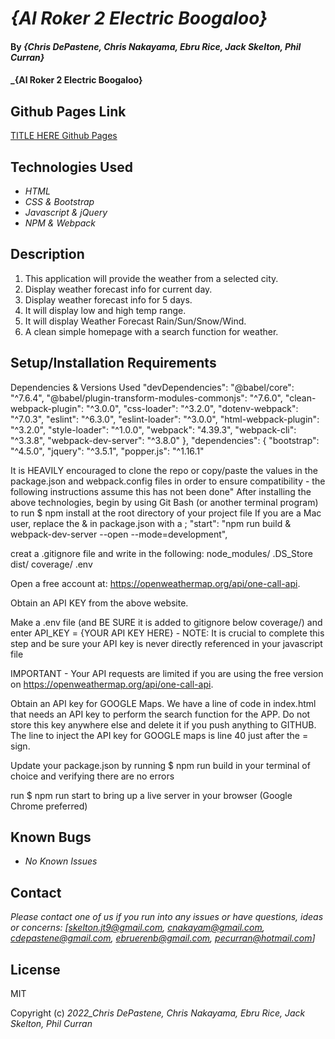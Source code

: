 # _{Al Roker 2 Electric Boogaloo}_

#### By _**{Chris DePastene, Chris Nakayama, Ebru Rice, Jack Skelton, Phil Curran}**_

#### \_{Al Roker 2 Electric Boogaloo}

## Github Pages Link

[TITLE HERE Github Pages]()

## Technologies Used

- _HTML_
- _CSS & Bootstrap_
- _Javascript & jQuery_
- _NPM & Webpack_

## Description

1. This application will provide the weather from a selected city.
2. Display weather forecast info for current day.
3. Display weather forecast info for 5 days.
4. It will display low and high temp range.
5. It will display Weather Forecast Rain/Sun/Snow/Wind.
6. A clean simple homepage with a search function for weather.

## Setup/Installation Requirements

Dependencies & Versions Used
"devDependencies": "@babel/core": "^7.6.4", "@babel/plugin-transform-modules-commonjs": "^7.6.0", "clean-webpack-plugin": "^3.0.0", "css-loader": "^3.2.0", "dotenv-webpack": "^7.0.3", "eslint": "^6.3.0", "eslint-loader": "^3.0.0", "html-webpack-plugin": "^3.2.0", "style-loader": "^1.0.0", "webpack": "4.39.3", "webpack-cli": "^3.3.8", "webpack-dev-server": "^3.8.0" }, "dependencies": { "bootstrap": "^4.5.0", "jquery": "^3.5.1", "popper.js": "^1.16.1"

It is HEAVILY encouraged to clone the repo or copy/paste the values in the package.json and webpack.config files in order to ensure compatibility - the following instructions assume this has not been done"
After installing the above technologies, begin by using Git Bash (or another terminal program) to run $ npm install at the root directory of your project file
If you are a Mac user, replace the & in package.json with a ; "start": "npm run build & webpack-dev-server --open --mode=development",

creat a .gitignore file and write in the following:
node_modules/ .DS_Store dist/ coverage/ .env

Open a free account at: https://openweathermap.org/api/one-call-api.

Obtain an API KEY from the above website.

Make a .env file (and BE SURE it is added to gitignore below coverage/) and enter API_KEY = {YOUR API KEY HERE} - NOTE: It is crucial to complete this step and be sure your API key is never directly referenced in your javascript file

IMPORTANT - Your API requests are limited if you are using the free version on https://openweathermap.org/api/one-call-api.

Obtain an API key for GOOGLE Maps.
We have a line of code in index.html that needs an API key to perform the search function for the APP. Do not store this key anywhere else and delete it if you push anything to GITHUB. The line to inject the API key for GOOGLE maps is line 40 just after the = sign.

Update your package.json by running $ npm run build in your terminal of choice and verifying there are no errors

run $ npm run start to bring up a live server in your browser (Google Chrome preferred)

## Known Bugs

- _No Known Issues_

## Contact

_Please contact one of us if you run into any issues or have questions, ideas or concerns:_
_[skelton.jt9@gmail.com, cnakayam@gmail.com, cdepastene@gmail.com, ebruerenb@gmail.com, pecurran@hotmail.com]_

## License

MIT

Copyright (c) _2022_Chris DePastene, Chris Nakayama, Ebru Rice, Jack Skelton, Phil Curran_
